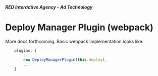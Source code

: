 ##### RED Interactive Agency - Ad Technology

Deploy Manager Plugin (webpack)
===============

More docs forthcoming. Basic webpack implementation looks like:
```javascript
	plugins: [
		...
		new DeployManagerPlugin(this.deploy),
		...
	]
```

